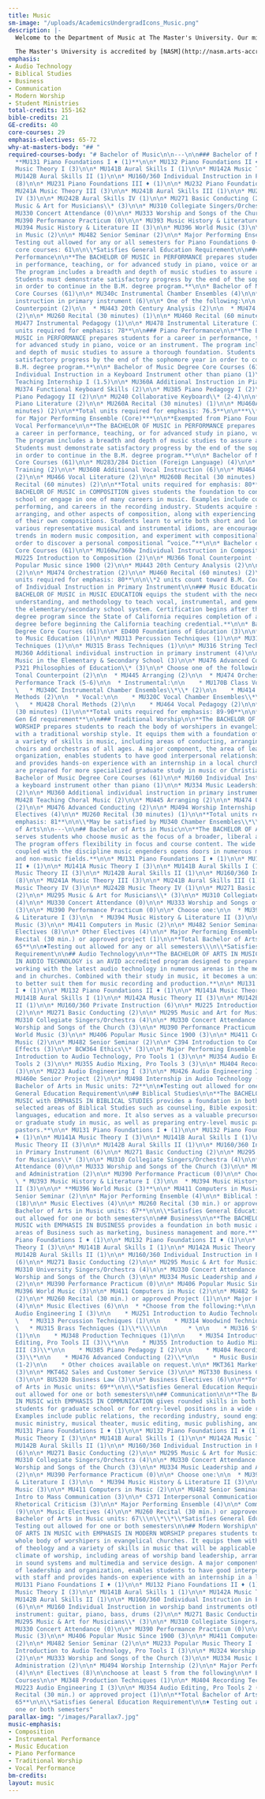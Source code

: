 ```yaml
---
title: Music
sm-image: "/uploads/AcademicsUndergradIcons_Music.png"
description: |-
  Welcome to the Department of Music at The Master's University. Our mission is to inspire students toward excellence in every way for the Master, and we think we have a place for you!

  The Master's University is accredited by [NASM](http://nasm.arts-accredit.org/), the National Association of Schools of Music. With 2 degrees and 14 emphases, our department is large enough to provide performance opportunities in state-of-the-art facilities and small enough to grant individual attention and a variety of experiences. Our Senior Bachelor of Music students recently scored in the 97th percentile in 2016 in the national standardized test (Education Testing Service, Princeton). Come find out how you can be a part of the music happening at TMU!
emphasis:
- Audio Technology
- Biblical Studies
- Business
- Communication
- Modern Worship
- Student Ministries
total-credits: 155-162
bible-credits: 21
GE-credits: 40
core-courses: 29
emphasis-electives: 65-72
why-at-masters-body: "## "
required-courses-body: "# Bachelor of Music\n\n---\n\n### Bachelor of Music Core\n\n*
  **MU131 Piano Foundations I ♦ (1)**\n\n* MU132 Piano Foundations II ♦ (1)\n\n* MU141A
  Music Theory I (3)\n\n* MU141B Aural Skills I (1)\n\n* MU142A Music Theory II (3)\n\n*
  MU142B Aural Skills II (1)\n\n* MU160/360 Individual Instruction in Primary Instrument
  (8)\n\n* MU231 Piano Foundations III ♦ (1)\n\n* MU232 Piano Foundations IV ♦ (1)\n\n*
  MU241A Music Theory III (3)\n\n* MU241B Aural Skills III (1)\n\n* MU242A Music Theory
  IV (3)\n\n* MU242B Aural Skills IV (1)\n\n* MU271 Basic Conducting (2)\n\n* MU295
  Music & Art for Musicians\\* (3)\n\n* MU310 Collegiate Singers/Orchestra (4)\n\n*
  MU330 Concert Attendance (0)\n\n* MU333 Worship and Songs of the Church (3)\n\n*
  MU390 Performance Practicum (0)\n\n* MU393 Music History & Literature I (3)\n\n*
  MU394 Music History & Literature II (3)\n\n* MU396 World Music (3)\n\n* MU411 Computers
  in Music (2)\n\n* MU482 Senior Seminar (2)\n\n* Major Performing Ensemble (8)\n\n♦
  Testing out allowed for any or all semesters for Piano Foundations 0-4\\\nTotal
  core courses: 61\n\n\\*Satisfies General Education Requirement\n\n### Instrumental
  Performance\n\n**The BACHELOR OF MUSIC in PERFORMANCE prepares students for a career
  in performance, teaching, or for advanced study in piano, voice or an instrument.
  The program includes a breadth and depth of music studies to assure a thorough foundation.
  Students must demonstrate satisfactory progress by the end of the sophomore year
  in order to continue in the B.M. degree program.**\n\n* Bachelor of Music Degree
  Core Courses (61)\n\n* MU340c Instrumental Chamber Ensembles (4)\n\n* MU360 Additional
  instruction in primary instrument (6)\n\n* One of the following:\n\n  * MU366 Tonal
  Counterpoint (2)\n\n  * MU443 20th Century Analysis (2)\n\n  * MU474 Orchestration
  (2)\n\n* MU260 Recital (30 minutes) (1)\n\n* MU460 Recital (60 minutes) (2)\n\n*
  MU477 Instrumental Pedagogy (1)\n\n* MU478 Instrumental Literature (1)\n\n**Total
  units required for emphasis: 78**\n\n### Piano Performance\n\n**The BACHELOR OF
  MUSIC in PERFORMANCE prepares students for a career in performance, teaching, or
  for advanced study in piano, voice or an instrument. The program includes a breadth
  and depth of music studies to assure a thorough foundation. Students must demonstrate
  satisfactory progress by the end of the sophomore year in order to continue in the
  B.M. degree program.**\n\n* Bachelor of Music Degree Core Courses (61)\n\n* MU160
  Individual Instruction in a Keyboard Instrument other than piano (1)\n\n* MU356
  Teaching Internship I (1.5)\n\n* MU360A Additional Instruction in Piano (6)\n\n*
  MU374 Functional Keyboard Skills (2)\n\n* MU385 Piano Pedagogy I (2)\n\n* MU386
  Piano Pedagogy II (2)\n\n* MU240 Collaborative Keyboard\\* (2-4)\n\n* MU473 Advanced
  Piano Literature (2)\n\n* MU260A Recital (30 minutes) (1)\n\n* MU460A Recital (60
  minutes) (2)\n\n**Total units required for emphasis: 76.5**\n\n***\\*2-4 units count
  for Major Performing Ensemble (Core)***\n\n**Exempted from Piano Foundations**\n\n###
  Vocal Performance\n\n**The BACHELOR OF MUSIC in PERFORMANCE prepares students for
  a career in performance, teaching, or for advanced study in piano, voice or an instrument.
  The program includes a breadth and depth of music studies to assure a thorough foundation.
  Students must demonstrate satisfactory progress by the end of the sophomore year
  in order to continue in the B.M. degree program.**\n\n* Bachelor of Music Degree
  Core Courses (61)\n\n* MU283/284 Diction (Foreign Language) (4)\n\n* MU341 Stage
  Training (2)\n\n* MU360B Additional Vocal Instruction (6)\n\n* MU464 Vocal Pedagogy
  (2)\n\n* MU466 Vocal Literature (2)\n\n* MU260B Recital (30 minutes) (1)\n\n* MU460B
  Recital (60 minutes) (2)\n\n**Total units required for emphasis: 80**\n\n### Composition\n\n**The
  BACHELOR OF MUSIC in COMPOSITION gives students the foundation to continue in graduate
  school or engage in one of many careers in music. Examples include composing, teaching,
  performing, and careers in the recording industry. Students acquire skills in instrumentation,
  arranging, and other aspects of composition, along with experiencing performances
  of their own compositions. Students learn to write both short and long forms in
  various representative musical and instrumental idioms, are encouraged to explore
  trends in modern music composition, and experiment with compositional styles in
  order to discover a personal compositional “voice.”**\n\n* Bachelor of Music Degree
  Core Courses (61)\n\n* MU160w/360w Individual Instruction in Composition (6)\\*\n\n*
  MU225 Introduction to Composition (2)\n\n* MU366 Tonal Counterpoint (2)\n\n* MU406
  Popular Music since 1900 (2)\n\n* MU443 20th Century Analysis (2)\n\n* MU445 Arranging
  (2)\n\n* MU474 Orchestration (2)\n\n* MU460 Recital (60 minutes) (2)\n\n**Total
  units required for emphasis: 80**\n\n\\*2 units count toward B.M. Core requirement
  of Individual Instruction in Primary Instrument\n\n### Music Education\n\n**The
  BACHELOR OF MUSIC in MUSIC EDUCATION equips the student with the necessary skills,
  understanding, and methodology to teach vocal, instrumental, and general music in
  the elementary/secondary school system. Certification begins after this four-year
  degree program since the State of California requires completion of a bachelor’s
  degree before beginning the California teaching credential.**\n\n* Bachelor of Music
  Degree Core Courses (61)\n\n* ED400 Foundations of Education (3)\n\n* MU181 Introduction
  to Music Education (1)\n\n* MU313 Percussion Techniques (1)\n\n* MU314 Woodwind
  Techniques (1)\n\n* MU315 Brass Techniques (1)\n\n* MU316 String Techniques (1)\n\n*
  MU360 Additional individual instruction in primary instrument (4)\n\n* MU416 Teaching
  Music in the Elementary & Secondary School (3)\n\n* MU476 Advanced Conducting (2)\n\n*
  P321 Philosophies of Education\\* (3)\n\n* Choose one of the following:\n\n  * MU366
  Tonal Counterpoint (2)\n\n  * MU445 Arranging (2)\n\n  * MU474 Orchestration (2)\n\n*
  Performance Track (5-6)\n\n  * Instrumental:\n\n    * MU170B Class Voice (1)\n\n
  \   * MU340C Instrumental Chamber Ensembles\\*\\* (2)\n\n    * MU414 Instrumental
  Methods (2)\n\n  * Vocal:\n\n    * MU320C Vocal Chamber Ensembles\\*\\* (2)\n\n
  \   * MU428 Choral Methods (2)\n\n    * MU464 Vocal Pedagogy (2)\n\n* MU260 Recital
  (30 minutes) (1)\n\n**Total units required for emphasis: 89-90**\n\n**\\*Satisfies
  Gen Ed requirement**\n\n### Traditional Worship\n\n**The BACHELOR OF MUSIC in TRADITIONAL
  WORSHIP prepares students to reach the body of worshipers in evangelical churches
  with a traditional worship style. It equips them with a foundation of theology and
  a variety of skills in music, including areas of conducting, arranging and building
  choirs and orchestras of all ages. A major component, the area of leadership and
  organization, enables students to have good interpersonal relationships with staff
  and provides hands-on experience with an internship in a local church. Students
  are prepared for more specialized graduate study in music or Christian ministry.**\n\n*
  Bachelor of Music Degree Core Courses (61)\n\n* MU160 Individual Instruction in
  a keyboard instrument other than piano (1)\n\n* MU334 Music Leadership and Administration
  (2)\n\n* MU360 Additional individual instruction in primary instrument\\* (2)\n\n*
  MU428 Teaching Choral Music (2)\n\n* MU445 Arranging (2)\n\n* MU474 Orchestration
  (2)\n\n* MU476 Advanced Conducting (2)\n\n* MU494 Worship Internship (2)\n\n* Music
  Electives (4)\n\n* MU260 Recital (30 minutes) (1)\n\n**Total units required for
  emphasis: 81**\n\n\\*May be satisfied by MU340 Chamber Ensembles\\*\\*\n\n# Bachelor
  of Arts\n\n---\n\n## Bachelor of Arts in Music\n\n**The BACHELOR OF ARTS IN MUSIC
  serves students who choose music as the focus of a broader, liberal arts education.
  The program offers flexibility in focus and course content. The wide range of learning
  coupled with the discipline music engenders opens doors in numerous music-related
  and non-music fields.**\n\n* MU131 Piano Foundations I ♦ (1)\n\n* MU132 Piano Foundations
  II ♦ (1)\n\n* MU141A Music Theory I (3)\n\n* MU141B Aural Skills I (1)\n\n* MU142A
  Music Theory II (3)\n\n* MU142B Aural Skills II (1)\n\n* MU160/360 Individual Instruction
  (8)\n\n* MU241A Music Theory III (3)\n\n* MU241B Aural Skills III (1)\n\n* MU242A
  Music Theory IV (3)\n\n* MU242B Music Theory IV (1)\n\n* MU271 Basic Conducting
  (2)\n\n* MU295 Music & Art for Musicians\\* (3)\n\n* MU310 Collegiate Singers/Orchestra
  (4)\n\n* MU330 Concert Attendance (0)\n\n* MU333 Worship and Songs of the Church
  (3)\n\n* MU390 Performance Practicum (0)\n\n* Choose one:\n\n  * MU393 Music History
  & Literature I (3)\n\n  * MU394 Music History & Literature II (3)\n\n* MU396 World
  Music (3)\n\n* MU411 Computers in Music (2)\n\n* MU482 Senior Seminar (2)\n\n* Non-Music
  Electives (8)\n\n* Other Electives (4)\n\n* Major Performing Ensemble (4)\n\n* MU260
  Recital (30 min.) or approved project (1)\n\n**Total Bachelor of Arts in Music units:
  65**\n\n♦Testing out allowed for any or all semesters\\\n\\*Satisfies General Education
  Requirement\n\n## Audio Technology\n\n**The BACHELOR OF ARTS IN MUSIC with EMPHASIS
  IN AUDIO TECHNOLOGY is an AVID accredited program designed to prepare students for
  working with the latest audio technology in numerous arenas in the media industry
  and in churches. Combined with their study in music, it becomes a unique preparation
  to better suit them for music recording and production.**\n\n* MU131 Piano Foundations
  I ♦ (1)\n\n* MU132 Piano Foundations II ♦ (1)\n\n* MU141A Music Theory I (3)\n\n*
  MU141B Aural Skills I (1)\n\n* MU142A Music Theory II (3)\n\n* MU142B Aural Skills
  II (1)\n\n* MU160/360 Private Instruction (6)\n\n* MU225 Introduction to Composition
  (2)\n\n* MU271 Basic Conducting (2)\n\n* MU295 Music and Art for Musicians\\* (3)\n\n*
  MU310 Collegiate Singers/Orchestra (4)\n\n* MU330 Concert Attendance (0)\n\n* MU333
  Worship and Songs of the Church (3)\n\n* MU390 Performance Practicum (0)\n\n* MU396
  World Music (3)\n\n* MU406 Popular Music Since 1900 (3)\n\n* MU411 Computers in
  Music (2)\n\n* MU482 Senior Seminar (2)\n\n* C394 Introduction to Computer Visual
  Effects (3)\n\n* BCW364 Ethics\\* (3)\n\n* Major Performing Ensemble (4)\n\n* MU251
  Introduction to Audio Technology, Pro Tools 1 (3)\n\n* MU354 Audio Editing, Pro
  Tools 2 (3)\n\n* MU355 Audio Mixing, Pro Tools 3 (3)\n\n* MU404 Recording Techniques
  (3)\n\n* MU223 Audio Engineering I (3)\n\n* MU426 Audio Engineering II (3)\n\n*
  MU460e Senior Project (2)\n\n* MU498 Internship in Audio Technology (2)\n\n**Total
  Bachelor of Arts in Music units: 72**\n\n♦Testing out allowed for one or both semesters\n\n\\*Satisfies
  General Education Requirement\n\n## Biblical Studies\n\n**The BACHELOR OF ARTS IN
  MUSIC with EMPHASIS IN BIBLICAL STUDIES provides a foundation in both music and
  selected areas of Biblical Studies such as counseling, Bible exposition, missions,
  languages, education and more. It also serves as a valuable precursor to seminary
  or graduate study in music, as well as preparing entry-level music pastors and assistant
  pastors.**\n\n* MU131 Piano Foundations I ♦ (1)\n\n* MU132 Piano Foundations II
  ♦ (1)\n\n* MU141A Music Theory I (3)\n\n* MU141B Aural Skills I (1)\n\n* MU142A
  Music Theory II (3)\n\n* MU142B Aural Skills II (1)\n\n* MU160/360 Individual Instruction
  in Primary Instrument (6)\n\n* MU271 Basic Conducting (2)\n\n* MU295 Music & Art
  for Musicians\\* (3)\n\n* MU310 Collegiate Singers/Orchestra (4)\n\n* MU330 Concert
  Attendance (0)\n\n* MU333 Worship and Songs of the Church (3)\n\n* MU334 Music Leadership
  and Administration (2)\n\n* MU390 Performance Practicum (0)\n\n* Choose One:\n\n
  \ * MU393 Music History & Literature I (3)\n\n  * MU394 Music History & Literature
  II (3)\n\n\n* **MU396 World Music (3)**\n\n* MU411 Computers in Music (2)\n\n* MU482
  Senior Seminar (2)\n\n* Major Performing Ensemble (4)\n\n* Biblical Studies Electives
  (18)\n\n* Music Electives (4)\n\n* MU260 Recital (30 min.) or approved project (1)\n\n**Total
  Bachelor of Arts in Music units: 67**\n\n\\*Satisfies General Education Requirement\n\n♦Testing
  out allowed for one or both semesters\n\n## Business\n\n**The BACHELOR OF ARTS IN
  MUSIC with EMPHASIS IN BUSINESS provides a foundation in both music and selected
  areas of Business such as marketing, business management and more.**\n\n* MU131
  Piano Foundations I ♦ (1)\n\n* MU132 Piano Foundations II ♦ (1)\n\n* MU141A Music
  Theory I (3)\n\n* MU141B Aural Skills I (1)\n\n* MU142A Music Theory II (3)\n\n*
  MU142B Aural Skills II (1)\n\n* MU160/360 Individual Instruction in Primary Instrument
  (6)\n\n* MU271 Basic Conducting (2)\n\n* MU295 Music & Art for Musicians\\* (3)\n\n*
  MU310 University Singers/Orchestra (4)\n\n* MU330 Concert Attendance (0)\n\n* MU333
  Worship and Songs of the Church (3)\n\n* MU334 Music Leadership and Administration
  (2)\n\n* MU390 Performance Practicum (0)\n\n* MU406 Popular Music Since 1900 (3)\n\n*
  MU396 World Music (3)\n\n* MU411 Computers in Music (2)\n\n* MU482 Senior Seminar
  (2)\n\n* MU260 Recital (30 min.) or approved Project (1)\n\n* Major Performing Ensemble
  (4)\n\n* Music Electives (6)\n\n  * *Choose from the following:*\n\n    * MU223
  Audio Engineering I (3)\n\n    * MU251 Introduction to Audio Technology (3)\n\n
  \   * MU313 Percussion Techniques (1)\n\n    * MU314 Woodwind Techniques (1)\n\n
  \   * MU315 Brass Techniques (1)\\*\\\\\n\n      * \n\n    * MU316 String Techniques
  (1)\n\n    * MU348 Production Techniques (1)\n\n    * MU354 Introduction to Audio
  Editing, Pro Tools II (3)\\*\n\n    * MU355 Introduction to Audio Mixing, Pro Tools
  III (3)\\*\n\n    * MU385 Piano Pedagogy I (2)\n\n    * MU404 Recording Techniques
  (3)\\*\n\n    * MU476 Advanced Conducting (2)\\*\n\n    * Music Business Internship
  (1-2)\n\n    * Other choices available on request.\n\n* MKT361 Marketing Strategies
  (3)\n\n* MKT462 Sales and Customer Service (3)\n\n* MGT330 Business Communications
  (3)\n\n* BUS320 Business Law (3)\n\n* Business Electives (6)\n\n**Total Bachelor
  of Arts in Music units: 69**\n\n\\*Satisfies General Education Requirement\n\n♦Testing
  out allowed for one or both semesters\n\n## Communication\n\n**The BACHELOR OF ARTS
  IN MUSIC with EMPHASIS IN COMMUNICATION gives rounded skills in both areas to prepare
  students for graduate school or for entry-level positions in a wide range of vocations.
  Examples include public relations, the recording industry, sound engineering, church
  music ministry, musical theater, music editing, music publishing, and teaching.**\n\n*
  MU131 Piano Foundations I ♦ (1)\n\n* MU132 Piano Foundations II ♦ (1)\n\n* MU141A
  Music Theory I (3)\n\n* MU141B Aural Skills I (1)\n\n* MU142A Music Theory II (3)\n\n*
  MU142B Aural Skills II (1)\n\n* MU160/360 Individual Instruction in Primary Instrument
  (6)\n\n* MU271 Basic Conducting (2)\n\n* MU295 Music & Art for Musicians\\* (3)\n\n*
  MU310 Collegiate Singers/Orchestra (4)\n\n* MU330 Concert Attendance (0)\n\n* MU333
  Worship and Songs of the Church (3)\n\n* MU334 Music Leadership and Administration
  (2)\n\n* MU390 Performance Practicum (0)\n\n* Choose one:\n\n  * MU393 Music History
  & Literature I (3)\n\n  * MU394 Music History & Literature II (3)\n\n* MU396 World
  Music (3)\n\n* MU411 Computers in Music (2)\n\n* MU482 Senior Seminar (2)\n\n* C211
  Intro to Mass Communication (3)\n\n* C371 Interpersonal Communication (3)\n\n* C472
  Rhetorical Criticism (3)\n\n* Major Performing Ensemble (4)\n\n* Communication Electives
  (9)\n\n* Music Electives (4)\n\n* MU260 Recital (30 min.) or approved project (1)\n\n\\*\\*Total
  Bachelor of Arts in Music units: 67\\\n\\*\\*\\*Satisfies General Education Requirement\n\n♦
  Testing out allowed for one or both semesters\n\n## Modern Worship\n\n**The BACHELOR
  OF ARTS IN MUSIC with EMPHASIS IN MODERN WORSHIP prepares students to reach the
  whole body of worshipers in evangelical churches. It equips them with a foundation
  of theology and a variety of skills in music that will be applicable to the ever-changing
  climate of worship, including areas of worship band leadership, arranging, training
  in sound systems and multimedia and service design. A major component, the area
  of leadership and organization, enables students to have good interpersonal relationships
  with staff and provides hands-on experience with an internship in a local church.**\n\n*
  MU131 Piano Foundations I ♦ (1)\n\n* MU132 Piano Foundations II ♦ (1)\n\n* MU141A
  Music Theory I (3)\n\n* MU141B Aural Skills 1 (1)\n\n* MU142A Music Theory II (3)\n\n*
  MU142B Aural Skills II (1)\n\n* MU160/360 Individual Instruction in Primary Instrument
  (6)\n\n* MU160 Individual Instruction in worship band instruments other than primary
  instrument: guitar, piano, bass, drums (2)\n\n* MU271 Basic Conducting (2)\n\n*
  MU295 Music & Art for Musicians\\* (3)\n\n* MU310 Collegiate Singers/Orchestra (4)\n\n*
  MU330 Concert Attendance (0)\n\n* MU390 Performance Practicum (0)\n\n* MU396 World
  Music (3)\n\n* MU406 Popular Music Since 1900 (3)\n\n* MU411 Computers in Music
  (2)\n\n* MU482 Senior Seminar (2)\n\n* MU233 Popular Music Theory I (3)\n\n* MU251
  Introduction to Audio Technology, Pro Tools I (3)\n\n* MU324 Worship Band Leadership
  (2)\n\n* MU333 Worship and Songs of the Church (3)\n\n* MU334 Music Leadership and
  Administration (2)\n\n* MU494 Worship Internship (2)\n\n* Major Performing Ensemble
  (4)\n\n* Electives (8)\n\nchoose at least 5 from the following\n\n* Biblical Studies
  Courses\n\n* MU348 Production Techniques (1)\n\n* MU404 Recording Techniques (3)\n\n*
  MU223 Audio Engineering I (3)\n\n* MU354 Audio Editing, Pro Tools 2 (3)\n\n* MU260
  Recital (30 min.) or approved project (1)\n\n**Total Bachelor of Arts in Music units:
  65**\n\n\\*Satisfies General Education Requirement\n\n♦ Testing out allowed for
  one or both semesters"
parallax-img: "/images/Parallax7.jpg"
music-emphasis:
- Composition
- Instrumental Performance
- Music Education
- Piano Performance
- Traditional Worship
- Vocal Performance
bm-credits: 
layout: music
---
```



